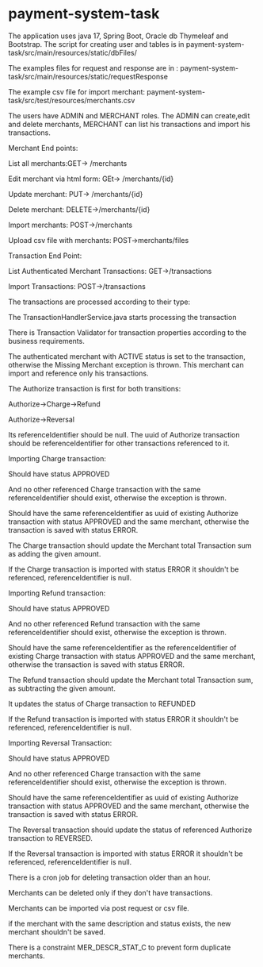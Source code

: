 # payment-system-task

The application uses java 17, Spring Boot, Oracle db Thymeleaf and Bootstrap.
The script for creating user and tables is in
payment-system-task/src/main/resources/static/dbFiles/

The examples files for request and response are in : 
payment-system-task/src/main/resources/static/requestResponse 

The example csv file for import merchant:
payment-system-task/src/test/resources/merchants.csv

The users have ADMIN and MERCHANT roles. The ADMIN can create,edit and delete merchants, 
MERCHANT can list his transactions and import his transactions.

Merchant End points:

List all merchants:GET-> /merchants 

Edit merchant via html form: GEt-> /merchants/{id}

Update merchant: PUT-> /merchants/{id}

Delete merchant: DELETE->/merchants/{id}

Import merchants: POST->/merchants

Upload csv file with merchants: POST->merchants/files


Transaction End Point:

List Authenticated Merchant Transactions: GET->/transactions

Import Transactions: POST->/transactions

The transactions are processed according to their type: 

The TransactionHandlerService.java starts processing the transaction

There is Transaction Validator for transaction properties 
according to the business requirements. 

The authenticated merchant with ACTIVE status is set to the transaction,
otherwise the Missing Merchant exception is thrown. 
This merchant can import and reference only his transactions.

The Authorize transaction is first for both transitions: 

Authorize->Charge->Refund

Authorize->Reversal

Its referenceIdentifier should be null.
The uuid of Authorize transaction should be referenceIdentifier for other 
transactions referenced to it.


Importing Charge transaction:

Should have status APPROVED

And no other referenced Charge transaction with the same referenceIdentifier should exist,
otherwise the exception is thrown.

Should have the same referenceIdentifier as uuid of 
existing Authorize transaction with status APPROVED and the same merchant,
otherwise the transaction is saved with status ERROR.

The Charge transaction should update the Merchant total Transaction sum as adding the given amount.

If the Charge transaction is imported with status ERROR it shouldn't be referenced,
referenceIdentifier is null.


Importing Refund transaction:

Should have status APPROVED

And no other referenced Refund transaction with the same referenceIdentifier should exist,
otherwise the exception is thrown.

Should have the same referenceIdentifier as the referenceIdentifier of
existing Charge transaction with status APPROVED and the same merchant,
otherwise the transaction is saved with status ERROR.

The Refund transaction should update the Merchant total Transaction sum, as subtracting the given amount.

It updates the status of Charge transaction to REFUNDED

If the Refund transaction is imported with status ERROR it shouldn't be referenced,
referenceIdentifier is null.

Importing Reversal Transaction:

Should have status APPROVED

And no other referenced Charge transaction with the same referenceIdentifier should exist,
otherwise the exception is thrown.

Should have the same referenceIdentifier as uuid of
existing Authorize transaction with status APPROVED and the same merchant,
otherwise the transaction is saved with status ERROR.

The Reversal transaction should update the status of referenced Authorize transaction to REVERSED.

If the Reversal transaction is imported with status ERROR it shouldn't be referenced,
referenceIdentifier is null.

There is a cron job for deleting transaction older than an hour. 

Merchants can be deleted only if they don't have transactions.

Merchants can be imported via post request or csv file.

if the merchant with the same description and status exists, the new merchant shouldn't be saved.

There is a constraint MER_DESCR_STAT_C to prevent form duplicate merchants.

  
   
